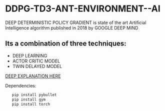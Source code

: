 # DDPG-TD3-ANT-ENVIRONMENT--AI

DEEP DETERMINISTIC POLICY GRADIENT is  state of the art Artificial Intelligence algorithm published in 2018 by GOOGLE DEEP MIND

## Its a combination of three techniques:
* DEEP LEARNING
* ACTOR CRITIC MODEL
* TWIN DELAYED MODEL

[DEEP EXPLANATION HERE](https://towardsdatascience.com/td3-learning-to-run-with-ai-40dfc512f93)

  Dependencies:
  ```python
     pip install pybullet
     pip install gym
     pip install torch




